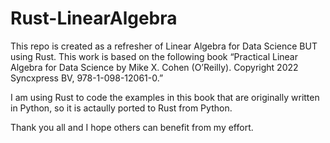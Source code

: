 # Rust-LinearAlgebra

This repo is created as a refresher of Linear Algebra for Data Science BUT using Rust. This work is based on the following book 
“Practical Linear Algebra for Data Science by Mike X. Cohen (O’Reilly).
Copyright 2022 Syncxpress BV, 978-1-098-12061-0.”

I am using Rust to code the examples in this book that are originally written in Python, so it is actaully ported to Rust from Python.

Thank you all and I hope others can benefit from my effort. 
